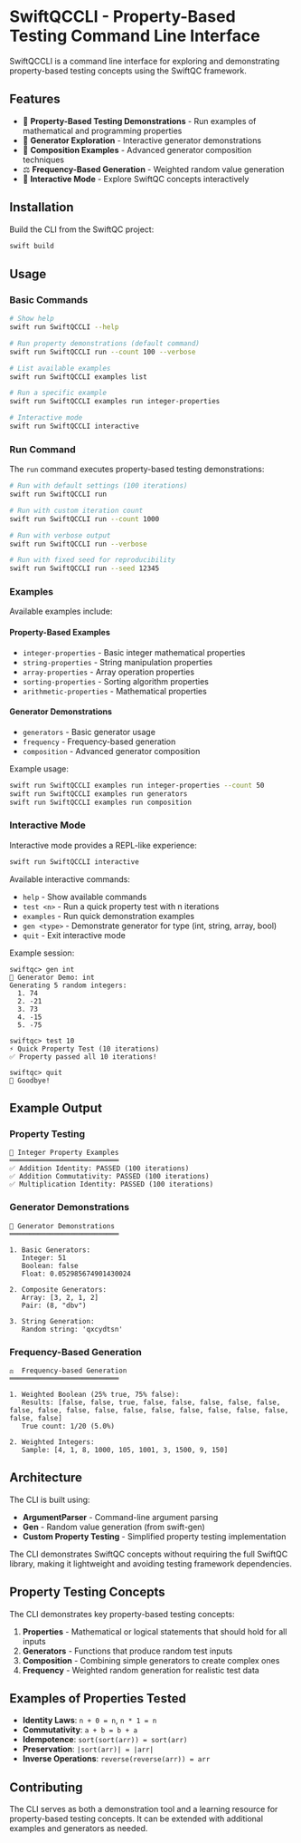 # SwiftQCCLI - Property-Based Testing Command Line Interface

SwiftQCCLI is a command line interface for exploring and demonstrating property-based testing concepts using the SwiftQC framework.

## Features

- 🧪 **Property-Based Testing Demonstrations** - Run examples of mathematical and programming properties
- 🎲 **Generator Exploration** - Interactive generator demonstrations
- 🔧 **Composition Examples** - Advanced generator composition techniques
- ⚖️ **Frequency-Based Generation** - Weighted random value generation
- 🎯 **Interactive Mode** - Explore SwiftQC concepts interactively

## Installation

Build the CLI from the SwiftQC project:

```bash
swift build
```

## Usage

### Basic Commands

```bash
# Show help
swift run SwiftQCCLI --help

# Run property demonstrations (default command)
swift run SwiftQCCLI run --count 100 --verbose

# List available examples
swift run SwiftQCCLI examples list

# Run a specific example
swift run SwiftQCCLI examples run integer-properties

# Interactive mode
swift run SwiftQCCLI interactive
```

### Run Command

The `run` command executes property-based testing demonstrations:

```bash
# Run with default settings (100 iterations)
swift run SwiftQCCLI run

# Run with custom iteration count
swift run SwiftQCCLI run --count 1000

# Run with verbose output
swift run SwiftQCCLI run --verbose

# Run with fixed seed for reproducibility
swift run SwiftQCCLI run --seed 12345
```

### Examples

Available examples include:

#### Property-Based Examples
- `integer-properties` - Basic integer mathematical properties
- `string-properties` - String manipulation properties
- `array-properties` - Array operation properties
- `sorting-properties` - Sorting algorithm properties
- `arithmetic-properties` - Mathematical properties

#### Generator Demonstrations
- `generators` - Basic generator usage
- `frequency` - Frequency-based generation
- `composition` - Advanced generator composition

Example usage:
```bash
swift run SwiftQCCLI examples run integer-properties --count 50
swift run SwiftQCCLI examples run generators
swift run SwiftQCCLI examples run composition
```

### Interactive Mode

Interactive mode provides a REPL-like experience:

```bash
swift run SwiftQCCLI interactive
```

Available interactive commands:
- `help` - Show available commands
- `test <n>` - Run a quick property test with n iterations
- `examples` - Run quick demonstration examples
- `gen <type>` - Demonstrate generator for type (int, string, array, bool)
- `quit` - Exit interactive mode

Example session:
```
swiftqc> gen int
🎲 Generator Demo: int
Generating 5 random integers:
  1. 74
  2. -21
  3. 73
  4. -15
  5. -75

swiftqc> test 10
⚡ Quick Property Test (10 iterations)
✅ Property passed all 10 iterations!

swiftqc> quit
👋 Goodbye!
```

## Example Output

### Property Testing
```
🔢 Integer Property Examples
═══════════════════════════
✅ Addition Identity: PASSED (100 iterations)
✅ Addition Commutativity: PASSED (100 iterations)
✅ Multiplication Identity: PASSED (100 iterations)
```

### Generator Demonstrations
```
🎲 Generator Demonstrations
═══════════════════════════

1. Basic Generators:
   Integer: 51
   Boolean: false
   Float: 0.052985674901430024

2. Composite Generators:
   Array: [3, 2, 1, 2]
   Pair: (8, "dbv")

3. String Generation:
   Random string: 'qxcydtsn'
```

### Frequency-Based Generation
```
⚖️  Frequency-based Generation
═══════════════════════════

1. Weighted Boolean (25% true, 75% false):
   Results: [false, false, true, false, false, false, false, false, false, false, false, false, false, false, false, false, false, false, false, false]
   True count: 1/20 (5.0%)

2. Weighted Integers:
   Sample: [4, 1, 8, 1000, 105, 1001, 3, 1500, 9, 150]
```

## Architecture

The CLI is built using:
- **ArgumentParser** - Command-line argument parsing
- **Gen** - Random value generation (from swift-gen)
- **Custom Property Testing** - Simplified property testing implementation

The CLI demonstrates SwiftQC concepts without requiring the full SwiftQC library, making it lightweight and avoiding testing framework dependencies.

## Property Testing Concepts

The CLI demonstrates key property-based testing concepts:

1. **Properties** - Mathematical or logical statements that should hold for all inputs
2. **Generators** - Functions that produce random test inputs
3. **Composition** - Combining simple generators to create complex ones
4. **Frequency** - Weighted random generation for realistic test data

## Examples of Properties Tested

- **Identity Laws**: `n + 0 = n`, `n * 1 = n`
- **Commutativity**: `a + b = b + a`
- **Idempotence**: `sort(sort(arr)) = sort(arr)`
- **Preservation**: `|sort(arr)| = |arr|`
- **Inverse Operations**: `reverse(reverse(arr)) = arr`

## Contributing

The CLI serves as both a demonstration tool and a learning resource for property-based testing concepts. It can be extended with additional examples and generators as needed. 